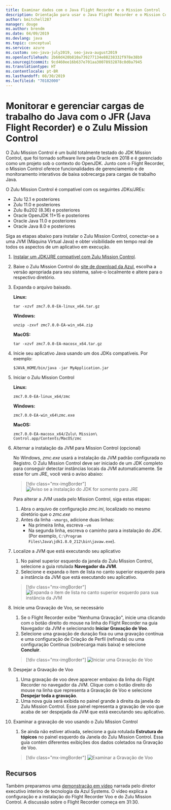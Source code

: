 ```yaml
---
title: Examinar dados com o Java Flight Recorder e o Mission Control
description: Orientação para usar o Java Flight Recorder e o Mission Control para coletar e examinar os dados de aplicativo.
author: bmitchell287
manager: douge
ms.author: brendm
ms.date: 04/09/2019
ms.devlang: java
ms.topic: conceptual
ms.service: azure
ms.custom: seo-java-july2019, seo-java-august2019
ms.openlocfilehash: 2b60d420b810a739277134e88238332f978e38b9
ms.sourcegitcommit: 9cd460ee16b637e701aa30078932878c0d0a7945
ms.translationtype: HT
ms.contentlocale: pt-BR
ms.lasthandoff: 08/30/2019
ms.locfileid: "70182000"
---
```

# <a name="monitor-and-manage-java-workloads-with-java-flight-recorder-jfr-and-zulu-mission-control"></a>Monitorar e gerenciar cargas de trabalho do Java com o JFR (Java Flight Recorder) e o Zulu Mission Control

O Zulu Mission Control é um build totalmente testado do JDK Mission Control, que foi tornado software livre pela Oracle em 2018 e é gerenciado como um projeto sob o contexto do OpenJDK. Junto com o Flight Recorder, o Mission Control oferece funcionalidades de gerenciamento e de monitoramento interativos de baixa sobrecarga para cargas de trabalho Java.

O Zulu Mission Control é compatível com os seguintes JDKs/JREs:

* Zulu 12.1 e posteriores
* Zulu 11.0 e posteriores
* Zulu 8u202 (8.36) e posteriores
* Oracle OpenJDK 11+15 e posteriores
* Oracle Java 11.0 e posteriores
* Oracle Java 8.0 e posteriores

Siga as etapas abaixo para instalar o Zulu Mission Control, conectar-se a uma JVM (Máquina Virtual Java) e obter visibilidade em tempo real de todos os aspectos de um aplicativo em execução.

1.  [Instalar um JDK/JRE compatível com Zulu Mission Control](java-jdk-install.md).

2.  Baixe o Zulu Mission Control do [site de download da Azul](https://www.azul.com/products/zulu-mission-control/), escolha a versão apropriada para seu sistema, salve-o localmente e altere para o respectivo diretório.

3.  Expanda o arquivo baixado.

    **Linux:**

    ```cli
    tar -xzvf zmc7.0.0-EA-linux_x64.tar.gz
    ```

    **Windows:**

    ```cli
    unzip -zxvf zmc7.0.0-EA-win_x64.zip 
    ```

    **MacOS:**

    ```cli
    tar -xzvf zmc7.0.0-EA-macosx_x64.tar.gz
    ```

4.  Inicie seu aplicativo Java usando um dos JDKs compatíveis. Por exemplo:

    ```cli
    $JAVA_HOME/bin/java -jar MyApplication.jar
    ```

5.  Iniciar o Zulu Mission Control

    **Linux:**

    ```cli
    zmc7.0.0-EA-linux_x64/zmc
    ```

    **Windows:**

    ```cli
    zmc7.0.0-EA-win_x64\zmc.exe 
    ```

    **MacOS:**

    ```cli
    zmc7.0.0-EA-macosx_x64/Zulu\ Mission\ Control.app/Contents/MacOS/zmc
    ```

6.  Alternar a instalação da JVM para Mission Control (opcional)

    No Windows, *zmc.exe* usará a instalação da JVM padrão configurada no Registro. O Zulu Mission Control deve ser iniciado de um JDK completo para conseguir detectar instâncias locais da JVM automaticamente. Se esse for um JRE, você verá o aviso abaixo:

    > [!div class="mx-imgBorder"]
    ![Aviso se a instalação do JDK for somente para JRE](../media/jdk/azul-jfr-1.png)

    Para alterar a JVM usada pelo Mission Control, siga estas etapas: 
    1.  Abra o arquivo de configuração *zmc.ini*, localizado no mesmo diretório que o *zmc.exe*
    2.  Antes da linha `-vmargs`, adicione duas linhas:
        * Na primeira linha, escreva `–vm`
        * Na segunda linha, escreva o caminho para a instalação do JDK. (Por exemplo, `C:\Program Files\Java\jdk1.8.0_212\bin\javaw.exe`).

7.  Localize a JVM que está executando seu aplicativo
    1.  No painel superior esquerdo da janela do Zulu Mission Control, selecione a guia rotulada **Navegador da JVM**.
    2.  Selecione e expanda o item de lista no canto superior esquerdo para a instância da JVM que está executando seu aplicativo.

    > [!div class="mx-imgBorder"]
    ![Expanda o item de lista no canto superior esquerdo para sua instância da JVM](../media/jdk/azul-jfr-2.png)


8.  Inicie uma Gravação de Voo, se necessário
    1.  Se o Flight Recorder exibe "Nenhuma Gravação", inicie uma clicando com o botão direito do mouse na linha do Flight Recorder na guia Navegador da JVM e selecionando **Iniciar Gravação de Voo**.
    2.  Selecione uma gravação de duração fixa ou uma gravação contínua e uma configuração de Criação de Perfil (refinada) ou uma configuração Contínua (sobrecarga mais baixa) e selecione **Concluir**.

    > [!div class="mx-imgBorder"]
    ![Iniciar uma Gravação de Voo](../media/jdk/azul-jfr-3.png)

9.  Despejar a Gravação de Voo
    1.  Uma gravação de voo deve aparecer embaixo da linha do Flight Recorder no navegador da JVM. Clique com o botão direito do mouse na linha que representa a Gravação de Voo e selecione **Despejar toda a gravação**.
    2.  Uma nova guia será exibida no painel grande à direita da janela do Zulu Mission Control. Esse painel representa a gravação de voo que acaba de ser despejada da JVM que está executando seu aplicativo.

10. Examinar a gravação de voo usando o Zulu Mission Control
    1.  Se ainda não estiver ativada, selecione a guia rotulada **Estrutura de tópicos** no painel esquerdo da Janela do Zulu Mission Control. Essa guia contém diferentes exibições dos dados coletados na Gravação de Voo.
 
    > [!div class="mx-imgBorder"]
    ![Examinar a Gravação de Voo](../media/jdk/azul-jfr-4.png)

## <a name="resources"></a>Recursos

Também preparamos uma [demonstração em vídeo](https://www.azul.com/presentation/azul-webinar-open-source-flight-recorder-and-mission-control-managing-and-measuring-openjdk-8-performance/) narrada pelo diretor executivo interino de tecnologia da Azul Systems. O vídeo explica a configuração e a instalação do Flight Recorder Voo e do Zulu Mission Control. A discussão sobre o Flight Recorder começa em 31:30.

